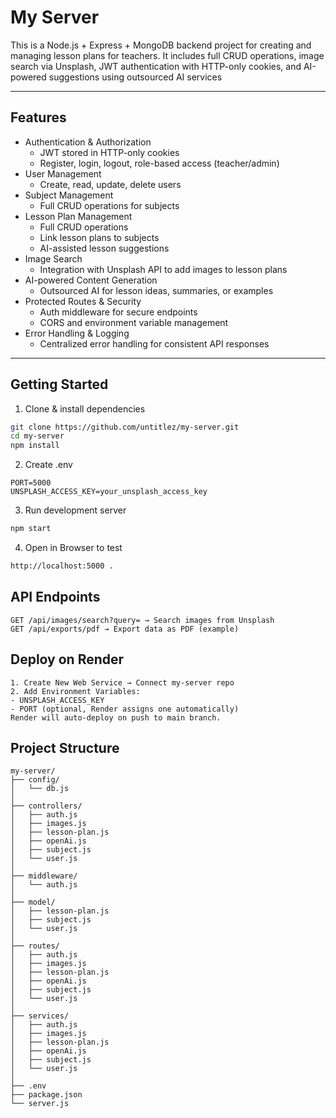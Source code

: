 # My Server

This is a Node.js + Express + MongoDB backend project for creating and managing lesson plans for teachers.
It includes full CRUD operations, image search via Unsplash, JWT authentication with HTTP-only cookies, and AI-powered suggestions using outsourced AI services

---

## Features
- Authentication & Authorization
    - JWT stored in HTTP-only cookies
    - Register, login, logout, role-based access (teacher/admin)
- User Management
    - Create, read, update, delete users
- Subject Management
    - Full CRUD operations for subjects
- Lesson Plan Management
    - Full CRUD operations
    - Link lesson plans to subjects
    - AI-assisted lesson suggestions
- Image Search
    - Integration with Unsplash API to add images to lesson plans
- AI-powered Content Generation
    - Outsourced AI for lesson ideas, summaries, or examples
- Protected Routes & Security
    - Auth middleware for secure endpoints
    - CORS and environment variable management
- Error Handling & Logging
    - Centralized error handling for consistent API responses

---

## Getting Started

1. Clone & install dependencies
```bash
git clone https://github.com/untitlez/my-server.git
cd my-server
npm install
```

2. Create .env
```env
PORT=5000
UNSPLASH_ACCESS_KEY=your_unsplash_access_key
```

3. Run development server
```bash
npm start
```

4. Open in Browser to test
```bash
http://localhost:5000 .
```

## API Endpoints
```plaintext
GET /api/images/search?query= → Search images from Unsplash
GET /api/exports/pdf → Export data as PDF (example)
```

## Deploy on Render
```plaintext
1. Create New Web Service → Connect my-server repo
2. Add Environment Variables:
- UNSPLASH_ACCESS_KEY
- PORT (optional, Render assigns one automatically)
Render will auto-deploy on push to main branch.
```

## Project Structure
```plaintext
my-server/
├── config/
│   └── db.js                   
│
├── controllers/                
│   ├── auth.js
│   ├── images.js
│   ├── lesson-plan.js
│   ├── openAi.js
│   ├── subject.js
│   └── user.js
│
├── middleware/                 
│   └── auth.js                 
│
├── model/                      
│   ├── lesson-plan.js
│   ├── subject.js
│   └── user.js
│
├── routes/                     
│   ├── auth.js
│   ├── images.js
│   ├── lesson-plan.js
│   ├── openAi.js
│   ├── subject.js
│   └── user.js
│
├── services/                   
│   ├── auth.js
│   ├── images.js
│   ├── lesson-plan.js
│   ├── openAi.js
│   ├── subject.js
│   └── user.js
│
├── .env                        
├── package.json
└── server.js                   
```
